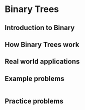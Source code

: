 # Binary Trees

## Introduction to Binary 

## How Binary Trees work

## Real world applications

## Example problems
```python

```
## Practice problems